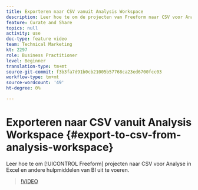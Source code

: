 ```yaml
---
title: Exporteren naar CSV vanuit Analysis Workspace
description: Leer hoe te om de projecten van Freeform naar CSV voor Analyse in Excel en andere hulpmiddelen van BI uit te voeren.
feature: Curate and Share
topics: null
activity: use
doc-type: feature video
team: Technical Marketing
kt: 2297
role: Business Practitioner
level: Beginner
translation-type: tm+mt
source-git-commit: f3b3fa7d91b0cb21005b57768ca23ed6700fcc03
workflow-type: tm+mt
source-wordcount: '49'
ht-degree: 0%

---
```



# Exporteren naar CSV vanuit Analysis Workspace {#export-to-csv-from-analysis-workspace}

Leer hoe te om [!UICONTROL Freeform] projecten naar CSV voor Analyse in Excel en andere hulpmiddelen van BI uit te voeren.

>[!VIDEO](https://video.tv.adobe.com/v/24712/?quality=12)
